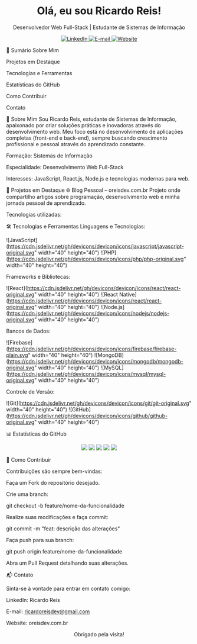 <h1 align="center">Olá, eu sou Ricardo Reis!</h1> <p align="center"> Desenvolvedor Web Full-Stack | Estudante de Sistemas de Informação </p> <p align="center"> <a href="https://www.linkedin.com/in/ricardo-reis-0a7021292" target="_blank"> <img src="https://img.shields.io/badge/LinkedIn-0077B5?logo=linkedin&logoColor=white" alt="LinkedIn"> </a> <a href="mailto:ricardoreisdev@gmail.com"> <img src="https://img.shields.io/badge/E--mail-D14836?logo=gmail&logoColor=white" alt="E-mail"> </a> <a href="https://oreisdev.com.br"> <img src="https://img.shields.io/badge/Website-FF5722?logo=google-chrome&logoColor=white" alt="Website"> </a> </p>
📌 Sumário
Sobre Mim

Projetos em Destaque

Tecnologias e Ferramentas

Estatísticas do GitHub

Como Contribuir

Contato

📖 Sobre Mim
Sou Ricardo Reis, estudante de Sistemas de Informação, apaixonado por criar soluções práticas e inovadoras através do desenvolvimento web. Meu foco está no desenvolvimento de aplicações completas (front-end e back-end), sempre buscando crescimento profissional e pessoal através do aprendizado constante.

Formação: Sistemas de Informação

Especialidade: Desenvolvimento Web Full-Stack

Interesses: JavaScript, React.js, Node.js e tecnologias modernas para web.

🚀 Projetos em Destaque
🌐 Blog Pessoal – oreisdev.com.br
Projeto onde compartilho artigos sobre programação, desenvolvimento web e minha jornada pessoal de aprendizado.

Tecnologias utilizadas:

🛠️ Tecnologias e Ferramentas
Linguagens e Tecnologias:

![JavaScript](https://cdn.jsdelivr.net/gh/devicons/devicon/icons/javascript/javascript-original.svg" width="40" height="40") ![PHP](https://cdn.jsdelivr.net/gh/devicons/devicon/icons/php/php-original.svg" width="40" height="40")

Frameworks e Bibliotecas:

![React](https://cdn.jsdelivr.net/gh/devicons/devicon/icons/react/react-original.svg" width="40" height="40") ![React Native](https://cdn.jsdelivr.net/gh/devicons/devicon/icons/react/react-original.svg" width="40" height="40") ![Node.js](https://cdn.jsdelivr.net/gh/devicons/devicon/icons/nodejs/nodejs-original.svg" width="40" height="40")

Bancos de Dados:

![Firebase](https://cdn.jsdelivr.net/gh/devicons/devicon/icons/firebase/firebase-plain.svg" width="40" height="40") ![MongoDB](https://cdn.jsdelivr.net/gh/devicons/devicon/icons/mongodb/mongodb-original.svg" width="40" height="40") ![MySQL](https://cdn.jsdelivr.net/gh/devicons/devicon/icons/mysql/mysql-original.svg" width="40" height="40")

Controle de Versão:

![Git](https://cdn.jsdelivr.net/gh/devicons/devicon/icons/git/git-original.svg" width="40" height="40") ![GitHub](https://cdn.jsdelivr.net/gh/devicons/devicon/icons/github/github-original.svg" width="40" height="40")

📊 Estatísticas do GitHub
<div align="center"> <img src="https://github-profile-summary-cards.vercel.app/api/cards/profile-details?username=RicardoReisDev&theme=github_dark" /> <img src="https://github-profile-summary-cards.vercel.app/api/cards/repos-per-language?username=RicardoReisDev&theme=github_dark" /> <img src="https://github-profile-summary-cards.vercel.app/api/cards/most-commit-language?username=RicardoReisDev&theme=github_dark" /> <img src="https://github-profile-summary-cards.vercel.app/api/cards/stats?username=RicardoReisDev&theme=github_dark" /> <img src="https://github-profile-summary-cards.vercel.app/api/cards/productive-time?username=RicardoReisDev&theme=github_dark&utcOffset=-3" /> </div>

📌 Como Contribuir

Contribuições são sempre bem-vindas:

Faça um Fork do repositório desejado.

Crie uma branch:

git checkout -b feature/nome-da-funcionalidade

Realize suas modificações e faça commit:

git commit -m "feat: descrição das alterações"

Faça push para sua branch:

git push origin feature/nome-da-funcionalidade

Abra um Pull Request detalhando suas alterações.

📬 Contato

Sinta-se à vontade para entrar em contato comigo:

LinkedIn: Ricardo Reis

E-mail: ricardoreisdev@gmail.com

Website: oreisdev.com.br

<p align="center"> Obrigado pela visita! </p>
